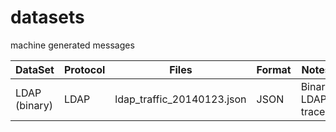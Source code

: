 # datasets
machine generated messages

DataSet | Protocol | Files | Format | Notes
---|---|---|---|--
LDAP (binary) | LDAP | ldap_traffic_20140123.json | JSON | Binary LDAP trace
